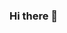 ### Hi there 👋

<!--
**Definitex/Definitex** is a ✨ _special_ ✨ repository because its `README.md` (this file) appears on your GitHub profile.

Here are some ideas to get you started:

- 🔭 I’m currently working on Phase Two

Issue wih version 2.0 of app, rejected by Google review.
Roll back to version 0.192.
Developer check.
Audits completed.
Promo work completed.
Working model of DefinDEX updated.
Testnet working correctly.
-->
